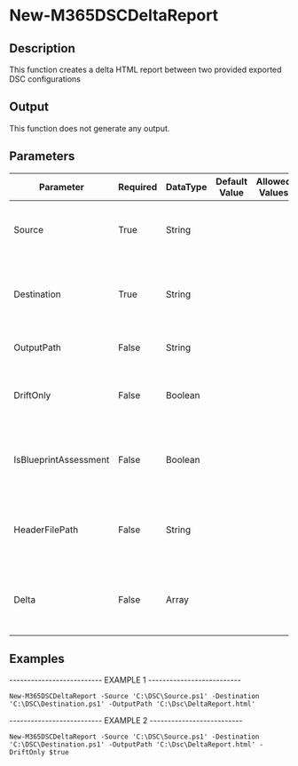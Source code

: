 ﻿# New-M365DSCDeltaReport

## Description

This function creates a delta HTML report between two provided exported
DSC configurations

## Output

This function does not generate any output.

## Parameters

| Parameter | Required | DataType | Default Value | Allowed Values | Description |
| --- | --- | --- | --- | --- | --- |
| Source | True | String |  |  | The source DSC configuration to compare from. |
| Destination | True | String |  |  | The destination DSC configuration to compare with. |
| OutputPath | False | String |  |  | The output path of the delta report. |
| DriftOnly | False | Boolean |  |  | Specifies that only difference should be in the report. |
| IsBlueprintAssessment | False | Boolean |  |  | Specifies that the report is a comparison with a Blueprint. |
| HeaderFilePath | False | String |  |  | Specifies that file that contains a custom header for the report. |
| Delta | False | Array |  |  | An array with difference, already compiled from another source. |

## Examples

-------------------------- EXAMPLE 1 --------------------------

`New-M365DSCDeltaReport -Source 'C:\DSC\Source.ps1' -Destination 'C:\DSC\Destination.ps1' -OutputPath 'C:\Dsc\DeltaReport.html'`

-------------------------- EXAMPLE 2 --------------------------

`New-M365DSCDeltaReport -Source 'C:\DSC\Source.ps1' -Destination 'C:\DSC\Destination.ps1' -OutputPath 'C:\Dsc\DeltaReport.html' -DriftOnly $true`


